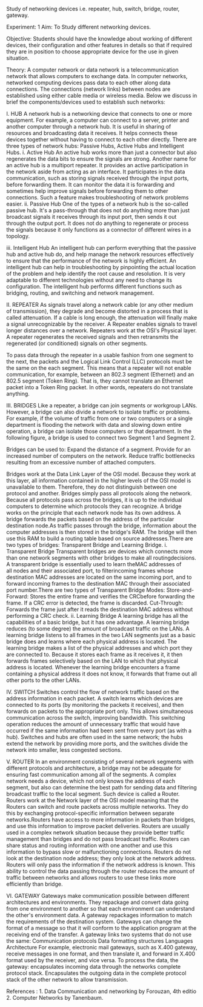 Study of networking devices i.e. repeater, hub, switch, bridge, router, gateway.

Experiment: 1
Aim: To Study different networking devices.

Objective: Students should have the knowledge about working of different devices, their configuration and other features in details so that if required they are in position to choose appropriate device for the use in given situation.

Theory: 
A computer network or data network is a telecommunication network that allows computers to exchange data. In computer networks, networked computing devices pass data to each other along data connections. The connections (network links) between nodes are established using either cable media or wireless media. Below we discuss in brief the components/devices used to establish such networks:

I. HUB
A network hub is a networking device that connects to one or more equipment. For example, a computer can connect to a server, printer and another computer through a network hub. It is useful in sharing of resources and broadcasting data it receives. It helps connects these devices together without having to connect to each other directly. There are three types of network hubs: Passive Hubs, Active Hubs and Intelligent Hubs.
i. Active Hub
An active hub works more than just a connector but also regenerates the data bits to ensure the signals are strong. Another name for an active hub is a multiport repeater. It provides an active participation in the network aside from acting as an interface. It participates in the data communication, such as storing signals received through the input ports, before forwarding them. It can monitor the data it is forwarding and sometimes help improve signals before forwarding them to other connections. Such a feature makes troubleshooting of network problems easier.
ii. Passive Hub
One of the types of a network hub is the so-called passive hub. It's a pass-through that does not do anything more than just broadcast signals it receives through its input port, then sends it out through the output port. It does not do anything to regenerate or process the signals because it only functions as a connector of different wires in a topology.

iii. Intelligent Hub
An intelligent hub can perform everything that the passive hub and active hub do, and help manage the network resources effectively to ensure that the performance of the network is highly efficient. An intelligent hub can help in troubleshooting by pinpointing the actual location of the problem and help identify the root cause and resolution. It is very adaptable to different technologies without any need to change its configuration. The intelligent hub performs different functions such as bridging, routing, and switching and network management.

II. REPEATER
As signals travel along a network cable (or any other medium of transmission), they degrade and become distorted in a process that is called attenuation. If a cable is long enough, the attenuation will finally make a signal unrecognizable by the receiver.
A Repeater enables signals to travel longer distances over a network. Repeaters work at the OSI's Physical layer. A repeater regenerates the received signals and then retransmits the regenerated (or conditioned) signals on other segments.

To pass data through the repeater in a usable fashion from one segment to the next, the packets and the Logical Link Control (LLC) protocols must be the same on the each segment. This means that a repeater will not enable communication, for example, between an 802.3 segment (Ethernet) and an 802.5 segment (Token Ring). That is, they cannot translate an Ethernet packet into a Token Ring packet. In other words, repeaters do not translate anything.

III. BRIDGES
Like a repeater, a bridge can join segments or workgroup LANs. However, a bridge can also divide a network to isolate traffic or problems. For example, if the volume of traffic from one or two computers or a single department is flooding the network with data and slowing down entire operation, a bridge can isolate those computers or that department.
In the following figure, a bridge is used to connect two Segment 1 and 
Segment 2.

Bridges can be used to:
Expand the distance of a segment.
Provide for an increased number of computers on the network.
Reduce traffic bottlenecks resulting from an excessive number of attached computers.

Bridges work at the Data Link Layer of the OSI model. Because they work at this layer, all information contained in the higher levels of the OSI model is unavailable to them. Therefore, they do not distinguish between one protocol and another. 
Bridges simply pass all protocols along the network. Because all protocols pass across the bridges, it is up to the individual computers to determine which protocols they can recognize.
A bridge works on the principle that each network node has its own address. A bridge forwards the packets based on the address of the particular destination node.As traffic passes through the bridge, information about the computer addresses is then stored in the bridge's RAM. The bridge will then use this RAM to build a routing table based on source addresses.There are two types of bridges: Transparent Bridge and Learning Bridge.
i. Transparent Bridge
Transparent bridges are devices which connects more than one network segments with other bridges to make all routingdecisions. A transparent bridge is essentially used to learn theMAC addresses of all nodes and their associated port, to filterincoming frames whose destination MAC addresses are located on the same incoming port, and to forward incoming frames to the destination MAC through their associated port number.There are two types of Transparent Bridge Modes:
Store-and-Forward: Stores the entire frame and verifies the CRCbefore forwarding the frame. If a CRC error is detected, the frame is discarded.
Cut-Through: Forwards the frame just after it reads the destination MAC address without performing a CRC check.
ii. Learning Bridge
A learning bridge has all the capabilities of a basic bridge, but it has one advantage. A learning bridge reduces (to some degree) the amount of broadcast traffic on the LANs. A learning bridge listens to all frames in the two LAN segments just as a basic bridge does and learns where each physical address is located. The learning bridge makes a list of the physical addresses and which port they are connected to. Because it stores each frame as it receives it, it then forwards frames selectively based on the LAN to which that physical address is located. Whenever the learning bridge encounters a frame containing a physical address it does not know, it forwards that frame out all other ports to the other LANs.

IV. SWITCH
Switches control the flow of network traffic based on the address information in each packet. A switch learns which devices are connected to its ports (by monitoring the packets it receives), and then forwards on packets to the appropriate port only. This allows simultaneous communication across the switch, improving bandwidth.
This switching operation reduces the amount of unnecessary traffic that would have occurred if the same information had been sent from every port (as with a hub).
Switches and hubs are often used in the same network; the hubs extend the network by providing more ports, and the switches divide the network into smaller, less congested sections.

V. ROUTER
In an environment consisting of several network segments with different protocols and architecture, a bridge may not be adequate for ensuring fast communication among all of the segments. A complex network needs a device, which not only knows the address of each segment, but also can determine the best path for sending data and filtering broadcast traffic to the local segment. Such device is called a Router.
Routers work at the Network layer of the OSI model meaning that the Routers can switch and route packets across multiple networks. They do this by exchanging protocol-specific information between separate networks.Routers have access to more information in packets than bridges, and use this information to improve packet deliveries. Routers are usually used in a complex network situation because they provide better traffic management than bridges and do not pass broadcast traffic.
Routers can share status and routing information with one another and use this information to bypass slow or malfunctioning connections.
Routers do not look at the destination node address; they only look at the network address. Routers will only pass the information if the network address is known. This ability to control the data passing through the router reduces the amount of traffic between networks and allows routers to use these links more efficiently than bridge.

VI. GATEWAY
Gateways make communication possible between different architectures and environments. They repackage and convert data going from one environment to another so that each environment can understand the other's environment data.
A gateway repackages information to match the requirements of the destination system. Gateways can change the format of a message so that it will conform to the application program at the receiving end of the transfer.
A gateway links two systems that do not use the same:
Communication protocols
Data formatting structures
Languages
Architecture
For example, electronic mail gateways, such as X.400 gateway, receive messages in one format, and then translate it, and forward in X.400 format used by the receiver, and vice versa.
To process the data, the gateway: encapsulates incoming data through the networks complete protocol stack. Encapsulates the outgoing data in the complete protocol stack of the other network to allow transmission.

References : 
     1. Data Communication and networking by Forouzan, 4th editio
     2. Computer Networks by Tanenbaum.